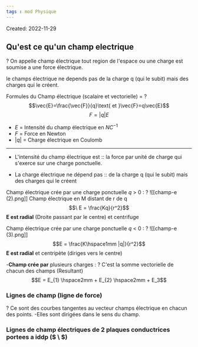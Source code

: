 ```yaml
---
tags : mod Physique
---
```

Created: 2022-11-29

## Qu'est ce qu'un champ electrique
?
On appelle champ électrique tout region de l'espace ou une charge est soumise a une force électrique. 

le champs électrique ne depends pas de la charge q (qui le subit) mais des charges qui le créent.

Formules du Champ électrique (scalaire et vectorielle) =
?
$$\vec{E}=\frac{\vec{F}}{q}\text{ et }\vec{F}=q\vec{E}$$
$$F=|q|E$$
-  $E$ = Intensité du champ électrique en $NC^{-1}$
- $F$ = Force en Newton 
- $|q|$ = Charge électrique en Coulomb
---

- L'intensité du champ électrique est :: la force par unité de charge qui s'exerce sur une charge ponctuelle.
<!--SR:!2023-01-19,1,223-->

- La charge électrique ne dépend pas :: de la charge q (qui le subit) mais des charges qui le créent
<!--SR:!2023-01-19,1,210-->

Champ électrique crée par une charge ponctuelle  $q$ > 0 :
?
![[champ-e (2).png]]
Champ électrique en M distant de r de q 
$$\ E = \frac{Kq}{r^2}$$ **E est radial** (Droite passant par le centre) et centrifuge 


Champ électrique crée par une charge ponctuelle  $q$ < 0 :
?
![[champ-e (3).png]]
$$E = \frac{K\hspace1mm |q|}{r^2}$$
**E est radial** et centripète (diriges vers le centre)
<!--SR:!2023-01-20,2,243-->

-**Champ crée par** plusieurs charges :
?
C'est la somme vectorielle de chacun des champs (Resultant)
$$E = E_{1} \hspace2mm + E_{2} \hspace2mm + E_3$$
<!--SR:!2023-01-21,3,263-->


### Lignes de champ (ligne de force) 
?
Ce sont des courbes tangentes au vecteur champs électrique en chacun des points. 
-Elles sont dirigées dans le sens du champ.
<!--SR:!2023-01-19,1,226-->

### Lignes de champ électriques de 2 plaques conductrices portees a iddp ($ \ $)